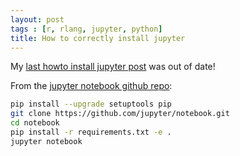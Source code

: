 ```yaml
---
layout: post
tags : [r, rlang, jupyter, python]
title: How to correctly install jupyter
---
```


My [last howto install jupyter post](http://rolandtanglao.com/2015/05/17/p1-getting-r-3-2-working-in-jupyter-with-yosemite/) was out of date!

From the [jupyter notebook github repo](https://github.com/jupyter/notebook):

```bash
pip install --upgrade setuptools pip
git clone https://github.com/jupyter/notebook.git
cd notebook
pip install -r requirements.txt -e .
jupyter notebook
```